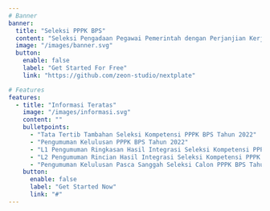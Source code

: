 ```yaml
---
# Banner
banner:
  title: "Seleksi PPPK BPS"
  content: "Seleksi Pengadaan Pegawai Pemerintah dengan Perjanjian Kerja (PPPK) Badan Pusat Statistik (BPS) Tahun 2022"
  image: "/images/banner.svg"
  button:
    enable: false
    label: "Get Started For Free"
    link: "https://github.com/zeon-studio/nextplate"

# Features
features:
  - title: "Informasi Teratas"
    image: "/images/informasi.svg"
    content: ""
    bulletpoints:
      - "Tata Tertib Tambahan Seleksi Kompetensi PPPK BPS Tahun 2022"
      - "Pengumuman Kelulusan PPPK BPS Tahun 2022"
      - "L1 Pengumuman Ringkasan Hasil Integrasi Seleksi Kompetensi PPPK BPS 2022"
      - "L2 Pengumuman Rincian Hasil Integrasi Seleksi Kompetensi PPPK BPS 2022"
      - "Pengumuman Kelulusan Pasca Sanggah Seleksi Calon PPPK BPS Tahun 2022"
    button:
      enable: false
      label: "Get Started Now"
      link: "#"
---
```

